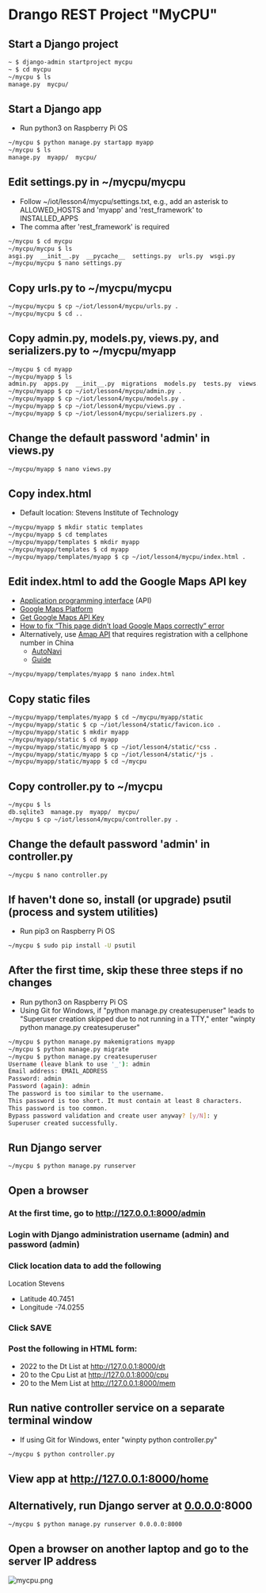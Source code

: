 # Drango REST Project "MyCPU"

## Start a Django project
```sh
~ $ django-admin startproject mycpu
~ $ cd mycpu
~/mycpu $ ls
manage.py  mycpu/
```
## Start a Django app
* Run python3 on Raspberry Pi OS
```sh
~/mycpu $ python manage.py startapp myapp
~/mycpu $ ls
manage.py  myapp/  mycpu/
```
## Edit settings.py in ~/mycpu/mycpu
* Follow ~/iot/lesson4/mycpu/settings.txt, e.g., add an asterisk to ALLOWED_HOSTS and 'myapp' and 'rest_framework' to INSTALLED_APPS
* The comma after 'rest_framework' is required
```sh
~/mycpu $ cd mycpu
~/mycpu/mycpu $ ls
asgi.py  __init__.py  __pycache__  settings.py  urls.py  wsgi.py
~/mycpu/mycpu $ nano settings.py
```
## Copy urls.py to ~/mycpu/mycpu
```sh
~/mycpu/mycpu $ cp ~/iot/lesson4/mycpu/urls.py .
~/mycpu/mycpu $ cd ..
```
## Copy admin.py, models.py, views.py, and serializers.py to ~/mycpu/myapp
```sh
~/mycpu $ cd myapp
~/mycpu/myapp $ ls
admin.py  apps.py  __init__.py  migrations  models.py  tests.py  views.py
~/mycpu/myapp $ cp ~/iot/lesson4/mycpu/admin.py .
~/mycpu/myapp $ cp ~/iot/lesson4/mycpu/models.py .
~/mycpu/myapp $ cp ~/iot/lesson4/mycpu/views.py .
~/mycpu/myapp $ cp ~/iot/lesson4/mycpu/serializers.py .
```
## Change the default password 'admin' in views.py
```sh
~/mycpu/myapp $ nano views.py
```
## Copy index.html
* Default location: Stevens Institute of Technology
```sh
~/mycpu/myapp $ mkdir static templates
~/mycpu/myapp $ cd templates
~/mycpu/myapp/templates $ mkdir myapp
~/mycpu/myapp/templates $ cd myapp
~/mycpu/myapp/templates/myapp $ cp ~/iot/lesson4/mycpu/index.html .
```
## Edit index.html to add the Google Maps API key
* [Application programming interface](https://en.wikipedia.org/wiki/Application_programming_interface) (API)
* [Google Maps Platform](https://cloud.google.com/maps-platform)
* [Get Google Maps API Key](https://developers.google.com/maps/documentation/javascript/get-api-key)
* [How to fix “This page didn’t load Google Maps correctly” error](https://churchthemes.com/page-didnt-load-google-maps-correctly)
* Alternatively, use [Amap API](https://lbs.amap.com/) that requires registration with a cellphone number in China
  * [AutoNavi](https://en.wikipedia.org/wiki/AutoNavi)
  * [Guide](https://lbs.amap.com/api/javascript-api/guide/abc/prepare)
```sh
~/mycpu/myapp/templates/myapp $ nano index.html
```
## Copy static files
```sh
~/mycpu/myapp/templates/myapp $ cd ~/mycpu/myapp/static
~/mycpu/myapp/static $ cp ~/iot/lesson4/static/favicon.ico .
~/mycpu/myapp/static $ mkdir myapp
~/mycpu/myapp/static $ cd myapp
~/mycpu/myapp/static/myapp $ cp ~/iot/lesson4/static/*css .
~/mycpu/myapp/static/myapp $ cp ~/iot/lesson4/static/*js .
~/mycpu/myapp/static/myapp $ cd ~/mycpu
```
## Copy controller.py to ~/mycpu
```sh
~/mycpu $ ls
db.sqlite3  manage.py  myapp/  mycpu/
~/mycpu $ cp ~/iot/lesson4/mycpu/controller.py .
```
## Change the default password 'admin' in controller.py
```sh
~/mycpu $ nano controller.py
```
## If haven't done so, install (or upgrade) psutil (process and system utilities)
* Run pip3 on Raspberry Pi OS
```sh
~/mycpu $ sudo pip install -U psutil
```
## After the first time, skip these three steps if no changes
* Run python3 on Raspberry Pi OS
* Using Git for Windows, if "python manage.py createsuperuser" leads to "Superuser creation skipped due to not running in a TTY," enter "winpty python manage.py createsuperuser"
```sh
~/mycpu $ python manage.py makemigrations myapp
~/mycpu $ python manage.py migrate
~/mycpu $ python manage.py createsuperuser
Username (leave blank to use '_'): admin
Email address: EMAIL_ADDRESS
Password: admin
Password (again): admin
The password is too similar to the username.
This password is too short. It must contain at least 8 characters.
This password is too common.
Bypass password validation and create user anyway? [y/N]: y
Superuser created successfully.
```
## Run Django server
```sh
~/mycpu $ python manage.py runserver
```
## Open a browser

### At the first time, go to http://127.0.0.1:8000/admin

### Login with Django administration username (admin) and password (admin)

### Click location data to add the following
Location Stevens
* Latitude 40.7451
* Longitude -74.0255

### Click SAVE

### Post the following in HTML form:

* 2022 to the Dt List at http://127.0.0.1:8000/dt
* 20 to the Cpu List at http://127.0.0.1:8000/cpu
* 20 to the Mem List at http://127.0.0.1:8000/mem

## Run native controller service on a separate terminal window
* If using Git for Windows, enter "winpty python controller.py"
```sh
~/mycpu $ python controller.py
```
## View app at http://127.0.0.1:8000/home

## Alternatively, run Django server at [0.0.0.0](https://en.wikipedia.org/wiki/0.0.0.0):8000
```sh
~/mycpu $ python manage.py runserver 0.0.0.0:8000
```
## Open a browser on another laptop and go to the server IP address
![mycpu.png](/lesson4/mycpu/mycpu.png)
